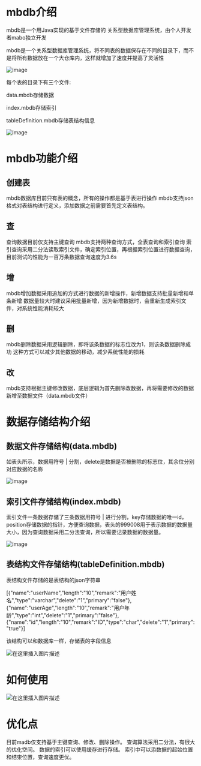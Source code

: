 

# mbdb介绍

mbdb是一个用Java实现的基于文件存储的 关系型数据库管理系统，由个人开发者mabo独立开发

mbdb是一个关系型数据库管理系统，将不同表的数据保存在不同的目录下，而不是将所有数据放在一个大仓库内，这样就增加了速度并提高了灵活性


![image](https://img-blog.csdnimg.cn/img_convert/c5df7e16c7df2f26bf6ed10c93c1bb80.png)



每个表的目录下有三个文件:

data.mbdb存储数据

index.mbdb存储索引

tableDefinition.mbdb存储表结构信息



![image](https://img-blog.csdnimg.cn/img_convert/c39e2af73d31a6897cb7c1694456af0b.png)



# mbdb功能介绍

## 创建表
mbdb数据库目前只有表的概念，所有的操作都是基于表进行操作
mbdb支持json格式对表结构进行定义，添加数据之前需要首先定义表结构。
## 查
查询数据目前仅支持主键查询
mbdb支持两种查询方式，全表查询和索引查询
索引查询采用二分法读取索引文件，确定索引位置，再根据索引位置进行数据查询，目前测试的性能为一百万条数据查询速度为3.6s
## 增
mbdb增加数据采用追加的方式进行数据的新增操作，新增数据支持批量新增和单条新增
数据量较大时建议采用批量新增，因为新增数据时，会重新生成索引文件，对系统性能消耗较大
## 删
mbdb删除数据采用逻辑删除，即将该条数据的标志位改为1，则该条数据删除成功
这种方式可以减少其他数据的移动，减少系统性能的损耗

## 改
mbdb支持根据主键修改数据，底层逻辑为首先删除改数据，再将需要修改的数据新增至数据文件（data.mbdb文件）

# 数据存储结构介绍

## 数据文件存储结构(data.mbdb)
如表头所示，数据用符号 | 分割，delete是数据是否被删除的标志位，其余位分别对应数据的名称

![image](https://img-blog.csdnimg.cn/img_convert/332df363379ded88175f780da070dcc9.png)


## 索引文件存储结构(index.mbdb)
索引文件一条数据存储了三条数据用符号 | 进行分割，key存储数据的唯一id，position存储数据的指针，方便查询数据，表头的999008用于表示数据的数据量大小，因为查询数据采用二分法查询，所以需要记录数据的数据量。

![image](https://img-blog.csdnimg.cn/img_convert/06108a686a628d82510e23098feebd68.png)


## 表结构文件存储结构(tableDefinition.mbdb)
表结构文件存储的是表结构的json字符串

[{"name":"userName","length":"10","remark":"用户姓名","type":"varchar","delete":"1","primary":"false"},{"name":"userAge","length":"10","remark":"用户年龄","type":"int","delete":"1","primary":"false"},{"name":"id","length":"10","remark":"ID","type":"char","delete":"1","primary":"true"}]

该结构可以和数据库一样，存储表的字段信息

![在这里插入图片描述](https://img-blog.csdnimg.cn/bb66581a6bd74b0e80e7b2205d6f0495.png)


# 如何使用

![在这里插入图片描述](https://img-blog.csdnimg.cn/8ebcfe01eaac413f80042bdfd061d2cd.png)

#  优化点
目前madb仅支持基于主键查询、修改、删除操作。
查询算法采用二分法，有很大的优化空间。
数据的索引可以使用缓存进行存储。
索引中可以添数据的起始位置和结束位置，查询速度更优。
